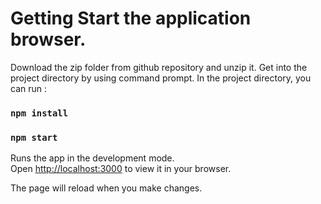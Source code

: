 # Getting Start the application browser.
Download the zip folder from github repository and unzip it.
Get into the project directory by using command prompt.
In the project directory, you can run :
### `npm install`
### `npm start`

Runs the app in the development mode.\
Open [http://localhost:3000](http://localhost:3000) to view it in your browser.

The page will reload when you make changes.
